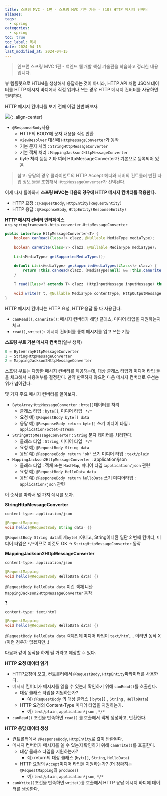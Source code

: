 ```yaml
---
title: 스프링 MVC - 1편 - 스프링 MVC 기본 기능 - (10) HTTP 메시지 컨버터
aliases: 
tags:
  - spring
categories:
  - spring
toc: true
toc_label: 목차
date: 2024-04-15
last_modified_at: 2024-04-15
---
```

> 인프런 스프링 MVC 1편 - 백엔드 웹 개발 핵심 기술편을 학습하고 정리한 내용 입니다.


뷰 템플릿으로 HTLM을 생성해서 응답하는 것이 아니라, HTTP API 처럼 JSON 데이터를 HTTP 메시지 바디에서 직접 읽거나 쓰는 경우 HTTP 메시지 컨버터를 사용하면 편리하다.

HTTP 메시지 컨버터를 보기 전에 이걸 한번 봐보자.

![](https://i.imgur.com/HrOpRfb.png){: .align-center}

- `@ResponseBody`사용
	- HTTP의 BODY에 문자 내용을 직접 반환
	- `viewResolver` 대신에 `HttpMessageConverter`가 동작
	- 기본 문자 처리 : `StringHttpMessageConverter`
	- 기본 객체 처리 : `MappingJackson2HttpMessageConverter`
	- byte 처리 등등 기타 여러 HttpMessageConverter가 기본으로 등록되어 있음


> 참고: 응답의 경우 클라이언트의 HTTP Accept 헤더와 서버의 컨트롤러 반환 타입 정보 둘을 조합해서 `HttpMessageConverter`가 선택된다. 

이제 다시 돌아와서 **스프링 MVC는 다음의 경우에 HTTP 메시지 컨버터를 적용한다.**

- HTTP 요청 : `@RequestBody`, `HttpEntity(RequestEntity)`
- HTTP 응답 : `@ResponseBody`, `HttpEntity(ResponseEntity)`

**HTTP 메시지 컨버터 인터페이스**
`org.springframework.http.converter.HttpMessageConverter`
```java
public interface HttpMessageConverter<T> {  
    boolean canRead(Class<?> clazz, @Nullable MediaType mediaType);  
  
    boolean canWrite(Class<?> clazz, @Nullable MediaType mediaType);  
  
    List<MediaType> getSupportedMediaTypes();  
  
    default List<MediaType> getSupportedMediaTypes(Class<?> clazz) {  
        return !this.canRead(clazz, (MediaType)null) && !this.canWrite(clazz, (MediaType)null) ? Collections.emptyList() : this.getSupportedMediaTypes();  
    }  
  
    T read(Class<? extends T> clazz, HttpInputMessage inputMessage) throws IOException, HttpMessageNotReadableException;  
  
    void write(T t, @Nullable MediaType contentType, HttpOutputMessage outputMessage) throws IOException, HttpMessageNotWritableException;  
}
```

HTTP 메시지 컨버터는 HTTP 요청, HTTP 응답 둘 다 사용된다.
- `canRead()`, `canWrite()`: 메시지 컨버터가 해당 클래스, 미디어 타입을 지원하는지 체크
- `read()`, `write()`: 메시지 컨버터를 통해 메시지를 읽고 쓰는 기능

**스프링 부트 기본 메시지 컨버터**(일부 생략)

```java
0 = ByteArrayHttpMessageConverter 
1 = StringHttpMessageConverter 
2 = MappingJackson2HttpMessageConverter
```

스프링 부트는 다양한 메시지 컨버터를 제공하는데, 대상 클래스 타입과 미디어 타입 둘을 체크해서 사용여부를 결정한다. 만약 만족하지 않으면 다음 메시지 컨버터로 우선순위가 넘어간다.

몇 가지 주요 메시지 컨버터를 알아보자.
- `ByteArrayHttpMessageConverter` : `byte[]`데이터를 처리
	- 클래스 타입 : `byte[]`, 미디어 타입 : `*/*`
	- 요청 예) `@RequestBody byte[] data`
	- 응답 예) `@ResponseBody return byte[]`  쓰기 미디어 타입 : `application/octet-stream`
- `StringHttpMessageConverter` : `String` 문자 데이터를 처리한다.
	- 클래스 타입 : `String`, 미디어 타입 : `*/*`
	- 요청 예) `@RequestBody String data`
	- 응답 예) `@ResponseBody return "ok"` 쓰기 미디어 타입 : `text/plain`
- `MappingJackson2HttpMessageConverter` : application/json
	- 클래스 타입 : 객체 또는 `HashMap`, 미디어 타입 :`application/json` 관련
	- 요청 예) `@RequestBody HelloData data`
	- 응답 예) `@ResponseBody return helloData` 쓰기 미디어타입 : `application/json` 관련

이 순서를 따라서 몇 가지 예시를 보자.

**StringHttpMessageConverter**
```java
content-type: application/json 

@RequestMapping 
void hello(@RequestBody String data) {}
```

`@RequestBody String data`이게`byte[]`아니고, String이니깐 일단 2 번째 컨버터, 미디어 타입은 `*/*`이므로 이것도 OK → `StringHttpMessageConverter` 동작

**MappingJackson2HttpMessageConverter**
```java
content-type: application/json 

@RequestMapping 
void hello(@RequestBody HelloData data) {}
```

`@RequestBody HelloData data` 이건 객체 니깐 `MappingJackson2HttpMessageConverter` 동작

**?**
```java
content-type: text/html 

@RequestMapping 
void hello(@RequestBody HelloData data) {}
```

`@RequestBody HelloData data` 객체인데 미디어 타입이 `text/html`... 이러면 동작 X (이런 경우가 없겠지만..)

다음과 같이 동작을 하게 될 거라고 예상할 수 있다.

**HTTP 요청 데이터 읽기**
- HTTP요청이 오고, 컨트롤러에서 `@RequestBody`, `HttpEntity`파라미터를 사용한다.
- 메시지 컨버터가 메시지를 읽을 수 있는지 확인하기 위해 `canRead()`를 호출한다.
	- 대상 클래스 타입을 지원하는가?
		- 예) `@RequestBody` 의 대상 클래스 ( `byte[]` , `String` , `HelloData`)
	- HTTP 요청의 Content-Type 미디어 타입을 지원하는가.
		- 예) `text/plain`, `application/json` , `*/*`
- `canRead()` 조건을 만족하면 `read()` 를 호출해서 객체 생성하고, 반환한다.

**HTTP 응답 데이터 생성**
- 컨트롤러에서 `@ResponseBody`, `HttpEntity`로 값이 반환된다.
- 메시지 컨버터가 메시지를 쓸 수 있는지 확인하기 위해 `canWrite()`를 호출한다.
	-  대상 클래스 타입을 지원하는가?
		- 예) return의 대상 클래스 (`byte[]`, `String`, `HelloData`)
	- HTTP 요청의 `Accept`미디어 타입을 지원하는가? (더 정확히는 `@RequestMapping`의 `produces`)
		- 예) `text/plain`, `application/json`, `*/*`
- `canWrite()`조건을 만족하면 `write()`를 호출해서 HTTP 응답 메시지 바디에 데이터를 생성한다.